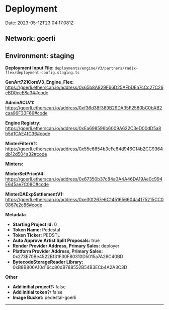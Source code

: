 
# Deployment

Date: 2023-05-12T23:04:17.081Z

## **Network:** goerli

## **Environment:** staging

**Deployment Input File:** `deployments/engine/V3/partners/radix-flex/deployment-config.staging.ts`

**GenArt721CoreV3_Engine_Flex:** https://goerli.etherscan.io/address/0x65b8A829F66D25AFbDEa7cCc27C26eBD0ccE8a34#code

**AdminACLV1:** https://goerli.etherscan.io/address/0xf36d38f389B29DA35F2580bC0bAB2caa96F33F66#code

**Engine Registry:** https://goerli.etherscan.io/address/0xEa698596b6009A622C3eD00dD5a8b5d1CAE4fC36#code

**MinterFilterV1:** https://goerli.etherscan.io/address/0x55e6654b3cFe64d946C14b2CC9364db12d504a32#code

**Minters:**

**MinterSetPriceV4:** https://goerli.etherscan.io/address/0x67350b37c84a0A4A46DA19Ae0c994E645ae7C08C#code

**MinterDAExpSettlementV1:** https://goerli.etherscan.io/address/0xe30f267e6C1451656604a4175215CC00867e2c86#code



**Metadata**

- **Starting Project Id:** 0
- **Token Name:** Pedestal
- **Token Ticker:** PEDSTL
- **Auto Approve Artist Split Proposals:** true
- **Render Provider Address, Primary Sales:** deployer
- **Platform Provider Address, Primary Sales:** 0x273E70Be4522Bf31F30F80310D5015a7A26C40BD
- **BytecodeStorageReader Library:** 0xB8B806A10d16cc80dB788552B54B3ECb4A2A3C3D

**Other**

- **Add initial project?:** false
- **Add initial token?:** false
- **Image Bucket:** pedestal-goerli

---


